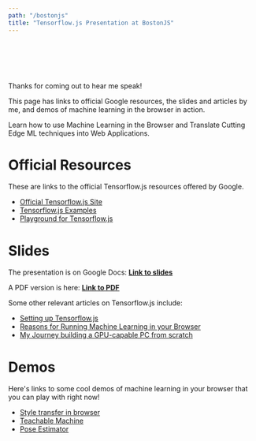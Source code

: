 ```yaml
---
path: "/bostonjs"
title: "Tensorflow.js Presentation at BostonJS"
---
```


<br />
<br />
<br />
<br />

Thanks for coming out to hear me speak!

This page has links to official Google resources, the slides and articles by me, and demos of machine learning in the browser in action.

<subscribe id="TENSORFLOWJS">Learn how to use Machine Learning in the Browser and Translate Cutting Edge ML techniques into Web Applications.</subscribe>

# Official Resources

These are links to the official Tensorflow.js resources offered by Google.

* [Official Tensorflow.js Site](https://js.tensorflow.org)
* [Tensorflow.js Examples](https://github.com/tensorflow/tfjs-examples)
* [Playground for Tensorflow.js](https://playground.tensorflow.org)

# Slides

The presentation is on Google Docs: **[Link to slides](https://docs.google.com/presentation/d/1Q_azYP8OYqS64xh0BF2KFVcr_8Nv9votJg2Qi5UxQT4/edit?usp=sharing)**

A PDF version is here: **[Link to PDF](./slides.pdf)**

Some other relevant articles on Tensorflow.js include:

* [Setting up Tensorflow.js](/tensorflowjs-hello-world)
* [Reasons for Running Machine Learning in your Browser](/reasons-for-machine-learning-in-the-browser/)
* [My Journey building a GPU-capable PC from scratch](/deep-learning-cryptocurrency-pc-1-hardware/)

# Demos

Here's links to some cool demos of machine learning in your browser that you can play with right now!

* [Style transfer in browser](https://reiinakano.github.io/fast-style-transfer-deeplearnjs/)
* [Teachable Machine](https://teachablemachine.withgoogle.com)
* [Pose Estimator](https://storage.googleapis.com/tfjs-models/demos/posenet/camera.html)
